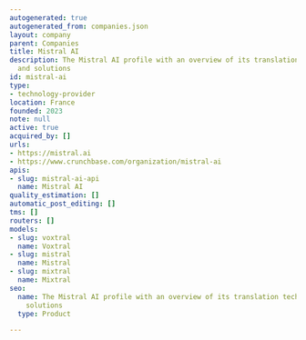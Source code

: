 ```yaml
---
autogenerated: true
autogenerated_from: companies.json
layout: company
parent: Companies
title: Mistral AI
description: The Mistral AI profile with an overview of its translation technologies
  and solutions
id: mistral-ai
type:
- technology-provider
location: France
founded: 2023
note: null
active: true
acquired_by: []
urls:
- https://mistral.ai
- https://www.crunchbase.com/organization/mistral-ai
apis:
- slug: mistral-ai-api
  name: Mistral AI
quality_estimation: []
automatic_post_editing: []
tms: []
routers: []
models:
- slug: voxtral
  name: Voxtral
- slug: mistral
  name: Mistral
- slug: mixtral
  name: Mixtral
seo:
  name: The Mistral AI profile with an overview of its translation technologies and
    solutions
  type: Product

---
```


